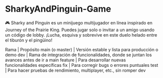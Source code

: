 # SharkyAndPinguin-Game
🎮 Sharky and Pinguin es un minijuego multijugador en línea inspirado en Journey of the Prairie King. Puedes jugar solo o invitar a un amigo usando un código de lobby. ¡Lucha, esquiva y sobrevive en este duelo helado entre el tiburón y el pingüino!

Rama            | Propósito
main (o master) | Versión estable y lista para producción o demo
dev             | Rama de integración de funcionalidades, donde se juntan los avances antes de ir a main
feature         | Para desarrollar nuevas funcionalidades específicas
fix             | Para corregir bugs o errores puntuales
test            | Para hacer pruebas de rendimiento, multiplayer, etc., sin romper dev
